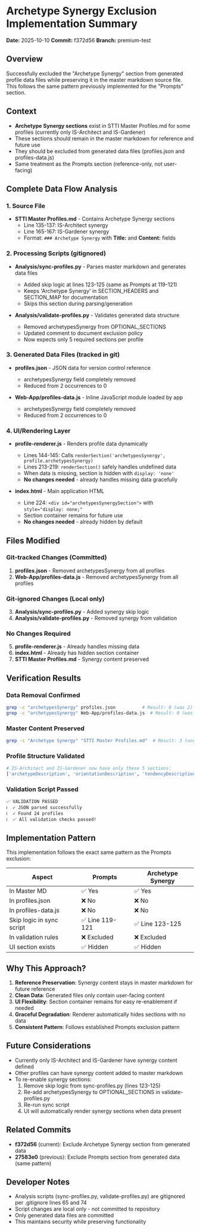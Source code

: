 # Archetype Synergy Exclusion Implementation Summary

**Date:** 2025-10-10
**Commit:** f372d56
**Branch:** premium-test

## Overview

Successfully excluded the "Archetype Synergy" section from generated profile data files while preserving it in the master markdown source file. This follows the same pattern previously implemented for the "Prompts" section.

## Context

- **Archetype Synergy sections** exist in STTI Master Profiles.md for some profiles (currently only IS-Architect and IS-Gardener)
- These sections should remain in the master markdown for reference and future use
- They should be excluded from generated data files (profiles.json and profiles-data.js)
- Same treatment as the Prompts section (reference-only, not user-facing)

## Complete Data Flow Analysis

### 1. Source File
- **STTI Master Profiles.md** - Contains Archetype Synergy sections
  - Line 135-137: IS-Architect synergy
  - Line 165-167: IS-Gardener synergy
  - Format: `### Archetype Synergy` with **Title:** and **Content:** fields

### 2. Processing Scripts (gitignored)
- **Analysis/sync-profiles.py** - Parses master markdown and generates data files
  - Added skip logic at lines 123-125 (same as Prompts at 119-121)
  - Keeps 'Archetype Synergy' in SECTION_HEADERS and SECTION_MAP for documentation
  - Skips this section during parsing/generation

- **Analysis/validate-profiles.py** - Validates generated data structure
  - Removed archetypesSynergy from OPTIONAL_SECTIONS
  - Updated comment to document exclusion policy
  - Now expects only 5 required sections per profile

### 3. Generated Data Files (tracked in git)
- **profiles.json** - JSON data for version control reference
  - archetypesSynergy field completely removed
  - Reduced from 2 occurrences to 0

- **Web-App/profiles-data.js** - Inline JavaScript module loaded by app
  - archetypesSynergy field completely removed
  - Reduced from 2 occurrences to 0

### 4. UI/Rendering Layer
- **profile-renderer.js** - Renders profile data dynamically
  - Lines 144-145: Calls `renderSection('archetypesSynergy', profile.archetypesSynergy)`
  - Lines 213-219: `renderSection()` safely handles undefined data
  - When data is missing, section is hidden with `display: 'none'`
  - **No changes needed** - already handles missing data gracefully

- **index.html** - Main application HTML
  - Line 224: `<div id="archetypesSynergySection">` with `style="display: none;"`
  - Section container remains for future use
  - **No changes needed** - already hidden by default

## Files Modified

### Git-tracked Changes (Committed)
1. **profiles.json** - Removed archetypesSynergy from all profiles
2. **Web-App/profiles-data.js** - Removed archetypesSynergy from all profiles

### Git-ignored Changes (Local only)
3. **Analysis/sync-profiles.py** - Added synergy skip logic
4. **Analysis/validate-profiles.py** - Removed synergy from validation

### No Changes Required
5. **profile-renderer.js** - Already handles missing data
6. **index.html** - Already has hidden section container
7. **STTI Master Profiles.md** - Synergy content preserved

## Verification Results

### Data Removal Confirmed
```bash
grep -c "archetypesSynergy" profiles.json          # Result: 0 (was 2)
grep -c "archetypesSynergy" Web-App/profiles-data.js  # Result: 0 (was 2)
```

### Master Content Preserved
```bash
grep -c "Archetype Synergy" "STTI Master Profiles.md"  # Result: 3 (unchanged)
```

### Profile Structure Validated
```python
# IS-Architect and IS-Gardener now have only these 5 sections:
['archetypeDescription', 'orientationDescription', 'tendencyDescription', 'overwhelmed', 'stuckUnstuck']
```

### Validation Script Passed
```
✅ VALIDATION PASSED
ℹ️  ✓ JSON parsed successfully
ℹ️  ✓ Found 24 profiles
ℹ️  ✅ All validation checks passed!
```

## Implementation Pattern

This implementation follows the exact same pattern as the Prompts exclusion:

| Aspect | Prompts | Archetype Synergy |
|--------|---------|-------------------|
| In Master MD | ✅ Yes | ✅ Yes |
| In profiles.json | ❌ No | ❌ No |
| In profiles-data.js | ❌ No | ❌ No |
| Skip logic in sync script | ✅ Line 119-121 | ✅ Line 123-125 |
| In validation rules | ❌ Excluded | ❌ Excluded |
| UI section exists | ✅ Hidden | ✅ Hidden |

## Why This Approach?

1. **Reference Preservation**: Synergy content stays in master markdown for future reference
2. **Clean Data**: Generated files only contain user-facing content
3. **UI Flexibility**: Section container remains for easy re-enablement if needed
4. **Graceful Degradation**: Renderer automatically hides sections with no data
5. **Consistent Pattern**: Follows established Prompts exclusion pattern

## Future Considerations

- Currently only IS-Architect and IS-Gardener have synergy content defined
- Other profiles can have synergy content added to master markdown
- To re-enable synergy sections:
  1. Remove skip logic from sync-profiles.py (lines 123-125)
  2. Re-add archetypesSynergy to OPTIONAL_SECTIONS in validate-profiles.py
  3. Re-run sync script
  4. UI will automatically render synergy sections when data present

## Related Commits

- **f372d56** (current): Exclude Archetype Synergy section from generated data
- **27583e0** (previous): Exclude Prompts section from generated data (same pattern)

## Developer Notes

- Analysis scripts (sync-profiles.py, validate-profiles.py) are gitignored per .gitignore lines 65 and 74
- Script changes are local only - not committed to repository
- Only generated data files are committed
- This maintains security while preserving functionality
